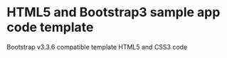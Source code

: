 # HTML5 and Bootstrap3 sample app code template
Bootstrap v3.3.6 compatible template HTML5 and CSS3 code
